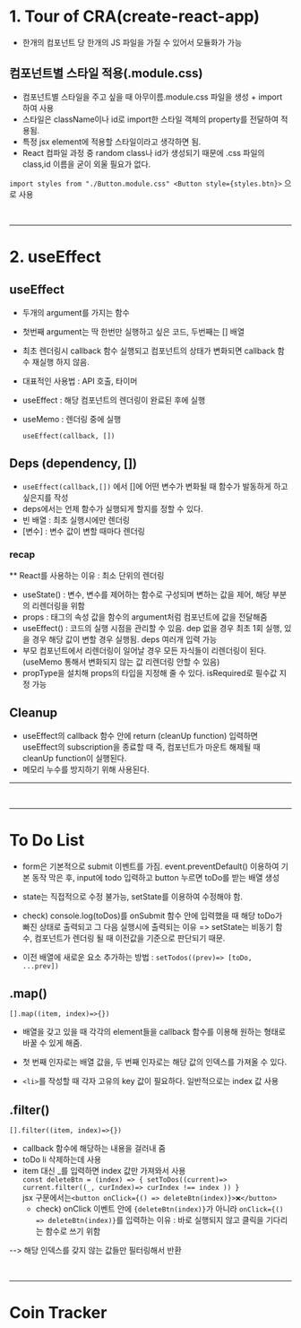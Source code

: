 # 1. Tour of CRA(create-react-app)

- 한개의 컴포넌트 당 한개의 JS 파일을 가질 수 있어서 모듈화가 가능

## 컴포넌트별 스타일 적용(.module.css)

- 컴포넌트별 스타일을 주고 싶을 때 아무이름.module.css 파일을 생성 + import 하여 사용
- 스타일은 className이나 id로 import한 스타일 객체의 property를 전달하여 적용됨.
- 특정 jsx element에 적용할 스타일이라고 생각하면 됨.
- React 컴파일 과정 중 random class나 id가 생성되기 때문에 .css 파일의 class,id 이름을 굳이 외울 필요가 없다.

`import styles from "./Button.module.css" <Button style={styles.btn}>`
으로 사용

<br />

---

# 2. useEffect

## useEffect

- 두개의 argument를 가지는 함수
- 첫번째 argument는 딱 한번만 실행하고 싶은 코드, 두번째는 [] 배열
- 최초 렌더링시 callback 함수 실행되고 컴포넌트의 상태가 변화되면 callback 함수 재실행 하지 않음.
- 대표적인 사용법 : API 호출, 타이머
- useEffect : 해당 컴포넌트의 렌더링이 완료된 후에 실행
- useMemo : 렌더링 중에 실행

  `useEffect(callback, [])`

## Deps (dependency, [])

- `useEffect(callback,[])` 에서 []에 어떤 변수가 변화될 때 함수가 발동하게 하고 싶은지를 작성
- deps에서는 언제 함수가 실행되게 할지를 정할 수 있다.
- 빈 배열 : 최초 실행시에만 렌더링
- [변수] : 변수 값이 변할 때마다 렌더링

### recap

\*\* React를 사용하는 이유 : 최소 단위의 렌더링

- useState() : 변수, 변수를 제어하는 함수로 구성되며 변하는 값을 제어, 해당 부분의 리렌더링을 위함
- props : 태그의 속성 값을 함수의 argument처럼 컴포넌트에 값을 전달해줌
- useEffect() : 코드의 실행 시점을 관리할 수 있음. dep 없을 경우 최초 1회 실행, 있을 경우 해당 값이 변할 경우 실행됨. deps 여러개 입력 가능
- 부모 컴포넌트에서 리렌더링이 일어날 경우 모든 자식들이 리렌더링이 된다. (useMemo 통해서 변화되지 않는 값 리렌더링 안할 수 있음)
- propType을 설치해 props의 타입을 지정해 줄 수 있다. isRequired로 필수값 지정 가능

## Cleanup

- useEffect의 callback 함수 안에 return (cleanUp function) 입력하면 useEffect의 subscription을 종료할 때 즉, 컴포넌트가 마운트 해제될 때 cleanUp function이 실행된다.
- 메모리 누수를 방지하기 위해 사용된다.

---

<br />

---

# To Do List

- form은 기본적으로 submit 이벤트를 가짐. event.preventDefault() 이용하여 기본 동작 막은 후, input에 todo 입력하고 button 누르면 toDo를 받는 배열 생성
- state는 직접적으로 수정 불가능, setState를 이용하여 수정해야 함.
- check) console.log(toDos)를 onSubmit 함수 안에 입력했을 때 해당 toDo가 빠진 상태로 출력되고 그 다음 실행시에 출력되는 이유
  => setState는 비동기 함수, 컴포넌트가 렌더링 될 때 이전값을 기준으로 판단되기 때문.

- 이전 배열에 새로운 요소 추가하는 방법 : `setTodos((prev)=> [toDo, ...prev])`

## .map()

`[].map((item, index)=>{})`

- 배열을 갖고 있을 때 각각의 element들을 callback 함수를 이용해 원하는 형태로 바꿀 수 있게 해줌.
- 첫 번째 인자로는 배열 값을, 두 번째 인자로는 해당 값의 인덱스를 가져올 수 있다.

- `<li>`를 작성할 때 각자 고유의 key 값이 필요하다. 일반적으로는 index 값 사용

## .filter()

`[].filter((item, index)=>{})`

- callback 함수에 해당하는 내용을 걸러내 줌
- toDo li 삭제하는데 사용
- item 대신 _를 입력하면 index 값만 가져와서 사용
  <br/>
  `const deleteBtn = (index) => { setToDos((current)=> current.filter((_, curIndex)=> curIndex !== index )) }`<br /> jsx 구문에서는`<button onClick={() => deleteBtn(index)}>❌</button>`
  <br/>
  - check) onClick 이벤트 안에 `{deleteBtn(index)}`가 아니라 `onClick={() => deleteBtn(index)}`를 입력하는 이유 : 바로 실행되지 않고 클릭을 기다리는 함수로 쓰기 위함

--> 해당 인덱스를 갖지 않는 값들만 필터링해서 반환

<br/>

---

# Coin Tracker
